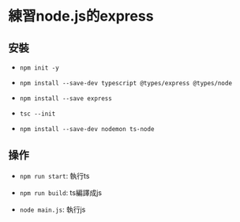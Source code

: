 # 練習node.js的express

## 安裝

- `npm init -y`

- `npm install --save-dev typescript @types/express @types/node`

- `npm install --save express`

- `tsc --init`

- `npm install --save-dev nodemon ts-node`

## 操作

- `npm run start`: 執行ts

- `npm run build`: ts編譯成js

- `node main.js`: 執行js
